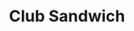 ---
title: "Club Sandwich"
description: "Des tranches de poitrine de poulet fraîche, du bacon grillé, des tomates, de la laitue et de la mayonnaise se réunissent pour former le club parfait"
price_s: "9"
price_l: ""
price_lg: ""
weight: "5"
---